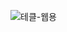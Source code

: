 ![테클-웹용](https://user-images.githubusercontent.com/51395335/198232362-5c52a680-1bac-490e-9cb9-c2ac8d103877.jpg)

